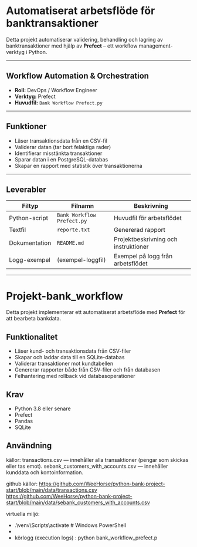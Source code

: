 # Automatiserat arbetsflöde för banktransaktioner

Detta projekt automatiserar validering, behandling och lagring av banktransaktioner med hjälp av **Prefect** – ett workflow management-verktyg i Python.

---

## Workflow Automation & Orchestration

- **Roll:** DevOps / Workflow Engineer  
- **Verktyg:** Prefect  
- **Huvudfil:** `Bank Workflow Prefect.py`

---

## Funktioner

- Läser transaktionsdata från en CSV-fil  
- Validerar datan (tar bort felaktiga rader)  
- Identifierar misstänkta transaktioner  
- Sparar datan i en PostgreSQL-databas  
- Skapar en rapport med statistik över transaktionerna

---

## Leverabler

| Filtyp         | Filnamn                    | Beskrivning                            |
|----------------|----------------------------|--------------------------------------|
| Python-script  | `Bank Workflow Prefect.py` | Huvudfil för arbetsflödet             |
| Textfil        | `reporte.txt`              | Genererad rapport                      |
| Dokumentation  | `README.md`                | Projektbeskrivning och instruktioner  |
| Logg-exempel   | (exempel-loggfil)          | Exempel på logg från arbetsflödet     |

---

# Projekt-bank_workflow

Detta projekt implementerar ett automatiserat arbetsflöde med **Prefect** för att bearbeta bankdata.

## Funktionalitet

- Läser kund- och transaktionsdata från CSV-filer
- Skapar och laddar data till en SQLite-databas
- Validerar transaktioner mot kundtabellen
- Genererar rapporter både från CSV-filer och från databasen
- Felhantering med rollback vid databasoperationer

## Krav

- Python 3.8 eller senare
- Prefect
- Pandas
- SQLite

## Användning
källor: 
transactions.csv — innehåller alla transaktioner (pengar som skickas eller tas emot).
sebank_customers_with_accounts.csv — innehåller kunddata och kontoinformation.

github källor: 
https://github.com/WeeHorse/python-bank-project-start/blob/main/data/transactions.csv
https://github.com/WeeHorse/python-bank-project-start/blob/main/data/sebank_customers_with_accounts.csv


virtuella miljö:

 -  .\venv\Scripts\activate    # Windows PowerShell
 -   
 -   körlogg (execution logs) : python bank_workflow_prefect.p

